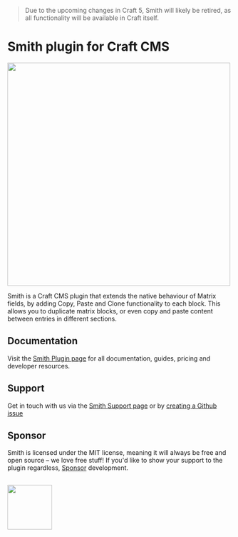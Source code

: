 > Due to the upcoming changes in Craft 5, Smith will likely be retired, as all functionality will be available in Craft itself.

# Smith plugin for Craft CMS
<img width="500" src="https://verbb.imgix.net/plugins/smith/smith-social-card.png?v=1">

Smith is a Craft CMS plugin that extends the native behaviour of Matrix fields, by adding Copy, Paste and Clone functionality to each block. This allows you to duplicate matrix blocks, or even copy and paste content between entries in different sections.

## Documentation
Visit the [Smith Plugin page](https://verbb.io/craft-plugins/smith) for all documentation, guides, pricing and developer resources.

## Support
Get in touch with us via the [Smith Support page](https://verbb.io/craft-plugins/smith/support) or by [creating a Github issue](https://github.com/verbb/smith/issues)

## Sponsor
Smith is licensed under the MIT license, meaning it will always be free and open source – we love free stuff! If you'd like to show your support to the plugin regardless, [Sponsor](https://github.com/sponsors/verbb) development.

<h2></h2>

<a href="https://verbb.io" target="_blank">
    <img width="100" src="https://verbb.io/assets/img/verbb-pill.svg">
</a>
